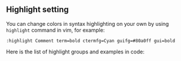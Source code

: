 ## Highlight setting

You can change colors in syntax highlighting on your own by using `highlight` command in vim, for example:

```
:highlight Comment term=bold ctermfg=Cyan guifg=#80a0ff gui=bold
```

Here is the list of highlight groups and examples in code:
